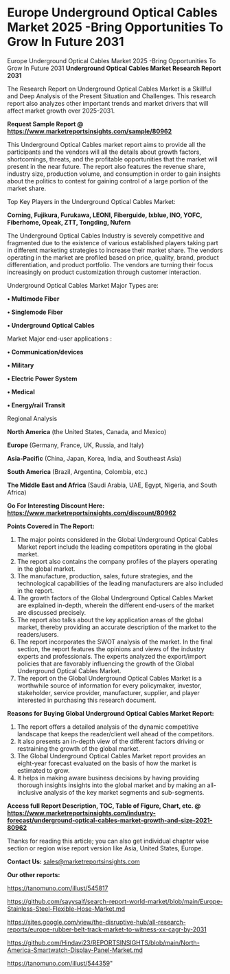 # Europe Underground Optical Cables Market 2025 -Bring Opportunities To Grow In Future 2031
Europe Underground Optical Cables Market 2025 -Bring Opportunities To Grow In Future 2031
<strong>Underground Optical Cables Market Research Report 2031</strong>

The Research Report on Underground Optical Cables Market is a Skillful and Deep Analysis of the Present Situation and Challenges. This research report also analyzes other important trends and market drivers that will affect market growth over 2025-2031.

<strong>Request Sample Report @ <a href=https://www.marketreportsinsights.com/sample/80962>https://www.marketreportsinsights.com/sample/80962</a></strong>

This Underground Optical Cables market report aims to provide all the participants and the vendors will all the details about growth factors, shortcomings, threats, and the profitable opportunities that the market will present in the near future. The report also features the revenue share, industry size, production volume, and consumption in order to gain insights about the politics to contest for gaining control of a large portion of the market share.

Top Key Players in the Underground Optical Cables Market:

<strong>Corning, Fujikura, Furukawa, LEONI, Fiberguide, Ixblue, INO, YOFC, Fiberhome, Opeak, ZTT, Tongding, Nufern</strong>

The Underground Optical Cables Industry is severely competitive and fragmented due to the existence of various established players taking part in different marketing strategies to increase their market share. The vendors operating in the market are profiled based on price, quality, brand, product differentiation, and product portfolio. The vendors are turning their focus increasingly on product customization through customer interaction.

Underground Optical Cables Market Major Types are:

<strong>• Multimode Fiber

• Singlemode Fiber

• Underground Optical Cables</strong>

Market Major end-user applications :

<strong>• Communication/devices

• Military

• Electric Power System

• Medical

• Energy/rail Transit</strong>

Regional Analysis

</u><strong><b>North America</b></strong> (the United States, Canada, and Mexico)

<strong><b>Europe </b></strong>(Germany, France, UK, Russia, and Italy)

<strong><b>Asia-Pacific</b></strong> (China, Japan, Korea, India, and Southeast Asia)

<strong><b>South America</b></strong> (Brazil, Argentina, Colombia, etc.)

<strong><b>The Middle East and Africa</b></strong> (Saudi Arabia, UAE, Egypt, Nigeria, and South Africa)

<strong>Go For Interesting Discount Here: <a href=https://www.marketreportsinsights.com/discount/80962>https://www.marketreportsinsights.com/discount/80962</a></strong>

<strong>Points Covered in The Report:</strong>
<ol>
  <li>The major points considered in the Global Underground Optical Cables Market report include the leading competitors operating in the global market.</li>
  <li>The report also contains the company profiles of the players operating in the global market.</li>
  <li>The manufacture, production, sales, future strategies, and the technological capabilities of the leading manufacturers are also included in the report.</li>
  <li>The growth factors of the Global Underground Optical Cables Market are explained in-depth, wherein the different end-users of the market are discussed precisely.</li>
  <li>The report also talks about the key application areas of the global market, thereby providing an accurate description of the market to the readers/users.</li>
  <li>The report incorporates the SWOT analysis of the market. In the final section, the report features the opinions and views of the industry experts and professionals. The experts analyzed the export/import policies that are favorably influencing the growth of the Global Underground Optical Cables Market.</li>
  <li>The report on the Global Underground Optical Cables Market is a worthwhile source of information for every policymaker, investor, stakeholder, service provider, manufacturer, supplier, and player interested in purchasing this research document.</li>
</ol>
<strong>Reasons for Buying Global Underground Optical Cables Market Report:</strong>

<ol>
  <li>The report offers a detailed analysis of the dynamic competitive landscape that keeps the reader/client well ahead of the competitors.</li>
  <li>It also presents an in-depth view of the different factors driving or restraining the growth of the global market.</li>
  <li>The Global Underground Optical Cables Market report provides an eight-year forecast evaluated on the basis of how the market is estimated to grow.</li>
  <li>It helps in making aware business decisions by having providing thorough insights insights into the global market and by making an all-inclusive analysis of the key market segments and sub-segments.</li>
</ol>
<strong>Access full Report Description, TOC, Table of Figure, Chart, etc. @ <a href=https://www.marketreportsinsights.com/industry-forecast/underground-optical-cables-market-growth-and-size-2021-80962>https://www.marketreportsinsights.com/industry-forecast/underground-optical-cables-market-growth-and-size-2021-80962</a></strong>


Thanks for reading this article; you can also get individual chapter wise section or region wise report version like Asia, United States, Europe.

<strong>Contact Us:</strong>
sales@marketreportsinsights.com

<strong>Our other reports:</strong>

<a href=https://tanomuno.com/illust/545817>https://tanomuno.com/illust/545817</a>

<a href=https://github.com/sayysaif/search-report-world-market/blob/main/Europe-Stainless-Steel-Flexible-Hose-Market.md>https://github.com/sayysaif/search-report-world-market/blob/main/Europe-Stainless-Steel-Flexible-Hose-Market.md</a>

<a href=https://sites.google.com/view/the-disruptive-hub/all-research-reports/europe-rubber-belt-track-market-to-witness-xx-cagr-by-2031>https://sites.google.com/view/the-disruptive-hub/all-research-reports/europe-rubber-belt-track-market-to-witness-xx-cagr-by-2031</a>

<a href=https://github.com/Hindavi23/REPORTSINSIGHTS/blob/main/North-America-Smartwatch-Display-Panel-Market.md>https://github.com/Hindavi23/REPORTSINSIGHTS/blob/main/North-America-Smartwatch-Display-Panel-Market.md</a>

<a href=https://tanomuno.com/illust/544359>https://tanomuno.com/illust/544359</a>"
